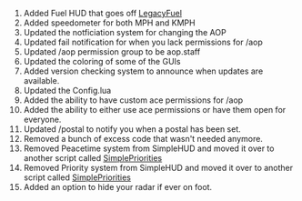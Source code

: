 1. Added Fuel HUD that goes off [LegacyFuel](https://github.com/InZidiuZ/LegacyFuel)
2. Added speedometer for both MPH and KMPH
3. Updated the notficiation system for changing the AOP
4. Updated fail notification for when you lack permissions for /aop
5. Updated /aop permission group to be aop.staff
6. Updated the coloring of some of the GUIs
7. Added version checking system to announce when updates are available.
8. Updated the Config.lua
9. Added the ability to have custom ace permissions for /aop
10. Added the ability to either use ace permissions or have them open for everyone.
11. Updated /postal to notify you when a postal has been set.
12. Removed a bunch of excess code that wasn't needed anymore.
13. Removed Peacetime system from SimpleHUD and moved it over to another script called [SimplePriorities](https://github.com/Fadinlaws123/SimplePriorities)
14. Removed Priority system from SimpleHUD and moved it over to another script called [SimplePriorities](https://github.com/Fadinlaws123/SimplePriorities)
15. Added an option to hide your radar if ever on foot.
